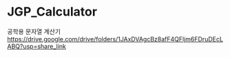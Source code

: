 # JGP_Calculator
공학용 문자열 계산기<br>
https://drive.google.com/drive/folders/1JAxDVAgcBz8afF4QFljm6FDruDEcLABQ?usp=share_link
